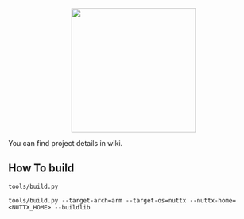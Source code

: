 <center><img src="https://github.com/Samsung/iotjs/blob/wikiattach/iotjs_160.png" alt="" style="height: 250px;" /></center>  
<p>
You can find project details in wiki.

## How To build

```
tools/build.py
```

```
tools/build.py --target-arch=arm --target-os=nuttx --nuttx-home=<NUTTX_HOME> --buildlib
```
